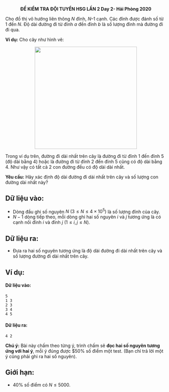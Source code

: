 **<center>ĐỀ KIỂM TRA ĐỘI TUYỂN HSG LẦN 2 Day 2- Hải Phòng 2020</center>**

Cho đồ thị vô hướng liên thông $N$ đỉnh, $N – 1$ cạnh. Các đỉnh được đánh số từ $1$ đến $N$. Độ dài đường đi từ đỉnh $a$ đến đỉnh $b$ là số lượng đỉnh mà đường đi đi qua.

**Ví dụ:** Cho cây như hình vẽ:
<center><img src="/images/problems/1360/TREE.svg" width="320px" /></center>

Trong ví dụ trên, đường đi dài nhất trên cây là đường đi từ đỉnh $1$ đến đỉnh $5$ (độ dài bằng $4$) hoặc là đường đi từ đỉnh $2$ đến đỉnh $5$ cũng có độ dài bằng $4$. Như vậy có tất cả $2$ con đường đều có độ dài dài nhất.

**Yêu cầu:** Hãy xác định độ dài đường đi dài nhất trên cây và số lượng con đường dài nhất này?

## Dữ liệu vào:
- Dòng đầu ghi số nguyên $N\ (3≤N≤4×10^5)$ là số lượng đỉnh của cây.
- $N-1$ dòng tiếp theo, mỗi dòng ghi hai số nguyên $i$ và $j$ tương ứng là có cạnh nối đỉnh $i$ và đỉnh $j\ (1≤i,j≤N)$.

## Dữ liệu ra:
- Đưa ra hai số nguyên tương ứng là độ dài đường đi dài nhất trên cây và số lượng đường đi dài nhất trên cây.

## Ví dụ:
#### Dữ liệu vào:
```
5
1 3
2 3
3 4
4 5
```

#### Dữ liệu ra:
```
4 2
```

**Chú ý:** Bài này chấm theo từng ý, trình chấm sẽ **đọc hai số nguyên tương ứng với hai ý**, mỗi ý đúng được $50\% số điểm một test. (Bạn chỉ trả lời một ý cũng phải ghi ra hai số nguyên).

## Giới hạn:
- $40\%$ số điểm có $N≤5000$.